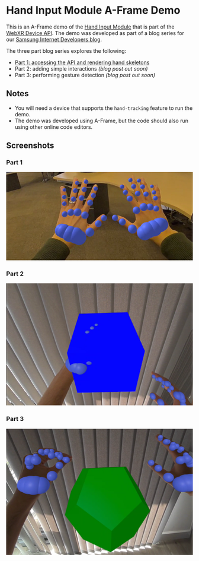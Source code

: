 # Hand Input Module A-Frame Demo

This is an A-Frame demo of the [Hand Input Module](https://www.w3.org/TR/webxr-hand-input-1/) that is part of the [WebXR Device API](https://www.w3.org/TR/webxr/). The demo was developed as part of a blog series for our [Samsung Internet Developers blog](https://medium.com/samsung-internet-dev).

The three part blog series explores the following:

- [Part 1: accessing the API and rendering hand skeletons](https://medium.com/samsung-internet-dev/how-to-use-the-hand-input-module-in-a-frame-part-1-e836c83fdc5e)
- Part 2: adding simple interactions *(blog post out soon)*
- Part 3: performing gesture detection *(blog post out soon)*

## Notes

- You will need a device that supports the `hand-tracking` feature to run the demo.
- The demo was developed using A-Frame, but the code should also run using other online code editors.

## Screenshots

### Part 1
![Two open hands in an office environment with computer generated spheres depicting joints overlaid on top of them](images/part1.png)

### Part 2
![A computer generated blue cube in a home environment with the left hand penetrating the virtual cube depicting interaction, and the right hand in a resting position away from the cube. The hands have computer generated spheres depicting hand joints overlaid on top of them.](images/part2.png)

### Part 3
![A computer generated green dodecahedron in a home environment with two hands on each side of the 3D dodecahedron, where the left hand is performing a pinch gesture and the right hand is open. The hands have computer generated spheres depicting hand joints overlaid on top of them.](images/part3.png)

